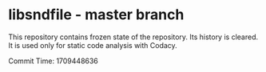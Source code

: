 # libsndfile - master branch

This repository contains frozen state of the repository.
Its history is cleared. It is used only for static code
analysis with Codacy.

Commit Time: 1709448636